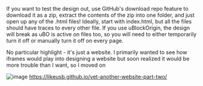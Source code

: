 If you want to test the design out, use GitHub's download repo feature to download it as a zip, extract the contents of the zip into one folder, and just open up any of the .html files! Ideally, start with index.html, but all the files should have traces to every other file. 
If you use uBlockOrigin, the design will break as uBO is active on files too, so you will need to either temporarily turn it off or manually turn it off on every page.

No particular highlight - it's just a website. I primarily wanted to see how iframes would play into designing a website but soon realized it would be more trouble than I want, so I moved on

![image](https://github.com/user-attachments/assets/d4343c39-3951-4839-b25a-1639bc7740b0)
https://likeusb.github.io/yet-another-website-part-two/
